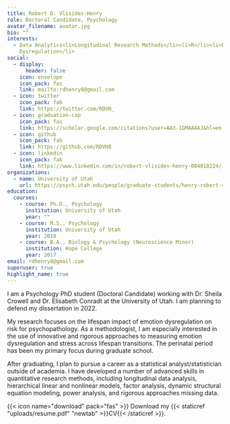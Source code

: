 ```yaml
---
title: Robert D. Vlisides-Henry
role: Doctoral Candidate, Psychology
avatar_filename: avatar.jpg
bio: ""
interests:
  - Data Analytics<li>Longitudinal Research Methods</li><li>R</li><li>Emotion
    Dysregulation</li>
social:
  - display:
      header: false
    icon: envelope
    icon_pack: fas
    link: mailto:rdhenry8@gmail.com
  - icon: twitter
    icon_pack: fab
    link: https://twitter.com/RDVH_
  - icon: graduation-cap
    icon_pack: fas
    link: https://scholar.google.com/citations?user=AA3-1GMAAAAJ&hl=en
  - icon: github
    icon_pack: fab
    link: https://github.com/RDVH8
  - icon: linkedin
    icon_pack: fab
    link: https://www.linkedin.com/in/robert-vlisides-henry-084018224/
organizations:
  - name: University of Utah
    url: https://psych.utah.edu/people/graduate-students/henry-robert-vlisides.php
education:
  courses:
    - course: Ph.D., Psychology
      institution: University of Utah
      year: ""
    - course: M.S., Psychology
      institution: University of Utah
      year: 2019
    - course: B.A., Biology & Psychology (Neuroscience Minor)
      institution: Hope College
      year: 2017
email: rdhenry8@gmail.com
superuser: true
highlight_name: true
---
```

I am a Psychology PhD student (Doctoral Candidate) working with Dr. Sheila Crowell and Dr. Elisabeth Conradt at the University of Utah. I am planning to defend my dissertation in 2022.

My research focuses on the lifespan impact of emotion dysregulation on risk for psychopathology. As a methodologist, I am especially interested in the use of innovative and rigorous approaches to measuring emotion dysregulation and stress across lifespan transitions. The perinatal period has been my primary focus during graduate school.

After graduating, I plan to pursue a career as a statistical analyst/statistician outside of academia. I have developed a number of advanced skills in quantitative research methods, including longitudinal data analysis, hierarchical linear and nonlinear models, factor analysis, dynamic structural equation modeling, power analysis, and rigorous approaches missing data.

{{< icon name="download" pack="fas" >}} Download my {{< staticref "uploads/resume.pdf" "newtab" >}}CV{{< /staticref >}}.